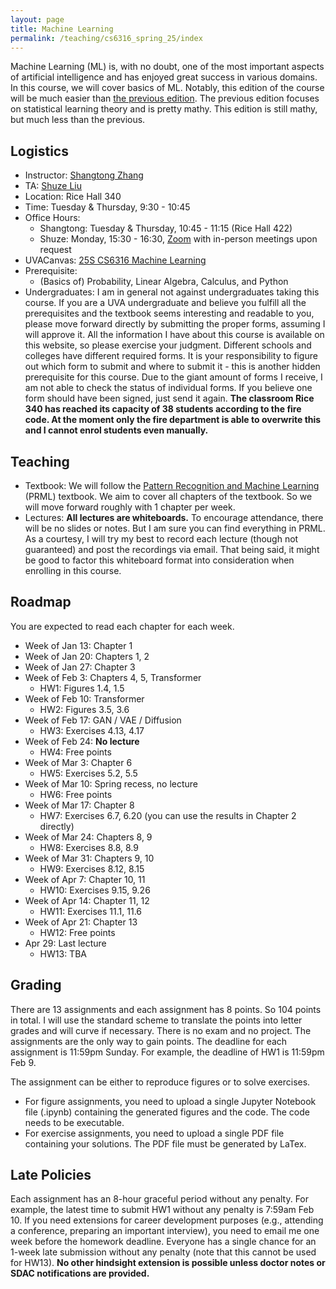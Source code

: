 ```yaml
---
layout: page
title: Machine Learning
permalink: /teaching/cs6316_spring_25/index
---
```


Machine Learning (ML) is, with no doubt, one of the most important aspects of artificial intelligence and has enjoyed great success in various domains. 
In this course, we will cover basics of ML. Notably, this edition of the course will be much easier than [the previous edition](https://shangtongzhang.github.io/teaching/cs6316_spring_24/index).
The previous edition focuses on statistical learning theory and is pretty mathy. 
This edition is still mathy, but much less than the previous.

## Logistics

- Instructor: [Shangtong Zhang](/)
- TA: [Shuze Liu](https://shuzeliu.com)
- Location: Rice Hall 340      
- Time: Tuesday & Thursday, 9:30 - 10:45  
- Office Hours: 
  - Shangtong: Tuesday & Thursday, 10:45 - 11:15 (Rice Hall 422)
  - Shuze: Monday, 15:30 - 16:30, [Zoom](https://virginia.zoom.us/j/99478615149?pwd=bauulK8wplaTP7z4eUVwCEfStGNrMh.1) with in-person meetings upon request
- UVACanvas: [25S CS6316 Machine Learning](https://canvas.its.virginia.edu/courses/132919)
- Prerequisite:
  - (Basics of) Probability, Linear Algebra, Calculus, and Python
- Undergraduates: I am in general not against undergraduates taking this course. If you are a UVA undergraduate and believe you fulfill all the prerequisites and the textbook seems interesting and readable to you, 
please move forward directly by submitting the proper forms,
assuming I will approve it.
All the information I have about this course is available on this website,
so please exercise your judgment.
Different schools and colleges have different required forms.
It is your responsibility to figure out which form to submit and where to submit it - this is another hidden prerequisite for this course.
Due to the giant amount of forms I receive, I am not able to check the status of individual forms.
If you believe one form should have been signed, just send it again. **The classroom Rice 340 has reached its capacity of 38 students according to the fire code. At the moment only the fire department is able to overwrite this and I cannot enrol students even manually.** 

## Teaching
- Textbook: We will follow the [Pattern Recognition and Machine Learning](https://www.microsoft.com/en-us/research/uploads/prod/2006/01/Bishop-Pattern-Recognition-and-Machine-Learning-2006.pdf) (PRML) textbook. 
We aim to cover all chapters of the textbook. 
So we will move forward roughly with 1 chapter per week.
- Lectures: **All lectures are whiteboards.** To encourage attendance, there will be no slides or notes. But I am sure you can find everything in PRML. As a courtesy, I will try my best to record each lecture (though not guaranteed) and post the recordings via email. That being said, it might be good to factor this whiteboard format into consideration when enrolling in this course.

## Roadmap
You are expected to read each chapter for each week. 

- Week of Jan 13: Chapter 1
- Week of Jan 20: Chapters 1, 2 
- Week of Jan 27: Chapter 3
- Week of Feb 3: Chapters 4, 5, Transformer
  - HW1: Figures 1.4, 1.5
- Week of Feb 10: Transformer 
  - HW2: Figures 3.5, 3.6
- Week of Feb 17: GAN / VAE / Diffusion 
  - HW3: Exercises 4.13, 4.17
- Week of Feb 24: **No lecture**
  - HW4: Free points
- Week of Mar 3: Chapter 6
  - HW5: Exercises 5.2, 5.5
- Week of Mar 10: Spring recess, no lecture
  - HW6: Free points
- Week of Mar 17: Chapter 8
  - HW7: Exercises 6.7, 6.20 (you can use the results in Chapter 2 directly)
- Week of Mar 24: Chapters 8, 9 
  - HW8: Exercises 8.8, 8.9 
- Week of Mar 31: Chapters 9, 10 
  - HW9: Exercises 8.12, 8.15
- Week of Apr 7: Chapter 10, 11
  - HW10: Exercises 9.15, 9.26 
- Week of Apr 14: Chapter 11, 12
  - HW11: Exercises 11.1, 11.6 
- Week of Apr 21: Chapter 13
  - HW12: Free points
- Apr 29: Last lecture
  - HW13: TBA
 
## Grading
There are 13 assignments and each assignment has 8 points. So 104 points in total. I will use the standard scheme to translate the points into letter grades and will curve if necessary. There is no exam and no project. The assignments are the only way to gain points. The deadline for each assignment is 11:59pm Sunday. For example, the deadline of HW1 is 11:59pm Feb 9. 

The assignment can be either to reproduce figures or to solve exercises. 
- For figure assignments, you need to upload a single Jupyter Notebook file (.ipynb) containing the generated figures and the code. The code needs to be executable.
- For exercise assignments, you need to upload a single PDF file containing your solutions. The PDF file must be generated by LaTex.

## Late Policies
Each assignment has an 8-hour graceful period without any penalty. For example, the latest time to submit HW1 without any penalty is 7:59am Feb 10. If you need extensions for career development purposes (e.g., attending a conference, preparing an important interview), you need to email me one week before the homework deadline. Everyone has a single chance for an 1-week late submission without any penalty (note that this cannot be used for HW13). **No other hindsight extension is possible unless doctor notes or SDAC notifications are provided.** 
